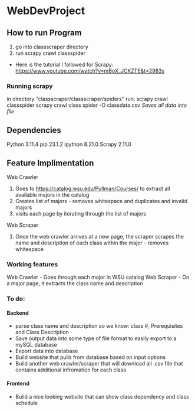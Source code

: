 # WebDevProject
## How to run Program
1. go into classscraper directory
2. run scrapy crawl classspider
 - Here is the tutorial I followed for Scrapy: https://www.youtube.com/watch?v=mBoX_JCKZTE&t=2983s

### Running scrapy
in directory "classscraper/classscraper/spiders" run:
scrapy crawl classspider
scrapy crawl class spider -O classdata.csv *Saves all data into file*

## Dependencies
Python 3.11.4
pip 23.1.2
ipython 8.21.0
Scrapy 2.11.0

## Feature Implimentation
Web Crawler
1. Goes to https://catalog.wsu.edu/Pullman/Courses/ to extract all available majors in the catalog
2. Creates list of majors - removes whitespace and duplicates and invalid majors
3. visits each page by iterating through the list of majors

Web Scraper
1. Once the web crawler arrives at a new page, the scraper scrapes the name and description of each class within the major - removes whitespace

### Working features
Web Crawler - Goes through each major in WSU catalog
Web Scraper - On a major page, it extracts the class name and description

### To do:
#### Backend
* parse class name and description so we know: class #, Prerequisites and Class Description
* Save output data into some type of file format to easily export to a mySQL database
* Export data into database
* Build website that pulls from database based on input options
* Build another web crawler/scraper that will download all .csv file that contains additional infromation for each class

#### Frontend
* Build a nice looking website that can show class dependency and class schedule